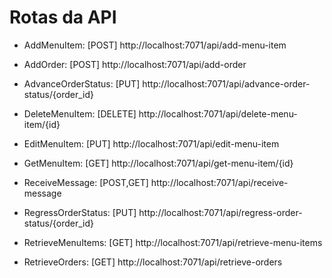 # Rotas da API

    
- AddMenuItem: [POST] http://localhost:7071/api/add-menu-item

- AddOrder: [POST] http://localhost:7071/api/add-order

- AdvanceOrderStatus: [PUT] http://localhost:7071/api/advance-order-status/{order_id}

- DeleteMenuItem: [DELETE] http://localhost:7071/api/delete-menu-item/{id}

- EditMenuItem: [PUT] http://localhost:7071/api/edit-menu-item

- GetMenuItem: [GET] http://localhost:7071/api/get-menu-item/{id}

- ReceiveMessage: [POST,GET] http://localhost:7071/api/receive-message

- RegressOrderStatus: [PUT] http://localhost:7071/api/regress-order-status/{order_id}

- RetrieveMenuItems: [GET] http://localhost:7071/api/retrieve-menu-items

- RetrieveOrders: [GET] http://localhost:7071/api/retrieve-orders
